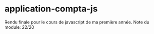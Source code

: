 # application-compta-js
Rendu finale pour le cours de javascript de ma première année. Note du module: 22/20
